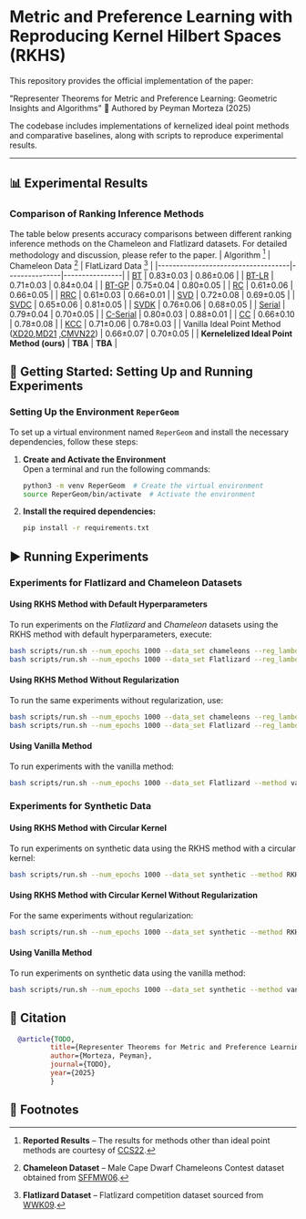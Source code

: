 # Metric and Preference Learning with Reproducing Kernel Hilbert Spaces (RKHS)

This repository provides the official implementation of the paper:

"Representer Theorems for Metric and Preference Learning: Geometric Insights and Algorithms"
📌 Authored by Peyman Morteza (2025)

The codebase includes implementations of kernelized ideal point methods and comparative baselines, along with scripts to reproduce experimental results.

---

## 📊 Experimental Results

### Comparison of Ranking Inference Methods
The table below presents accuracy comparisons between different ranking inference methods on the Chameleon and Flatlizard datasets. For detailed methodology and discussion, please refer to the paper.
| Algorithm [^3]                          | Chameleon Data [^1] | FlatLizard Data [^2] |
|------------------------------------|---------------|----------------|
| [BT](https://www.jstor.org/stable/2334029)                                 | 0.83±0.03     | 0.86±0.06      |
| [BT-LR](https://icml.cc/Conferences/2005/proceedings/papers/018_Preference_ChuGhahramani.pdf)                              | 0.71±0.03     | 0.84±0.04      |
| [BT-GP](https://icml.cc/Conferences/2005/proceedings/papers/018_Preference_ChuGhahramani.pdf)                              | 0.75±0.04     | 0.80±0.05      |
| [RC](https://papers.nips.cc/paper_files/paper/2012/hash/9adeb82fffb5444e81fa0ce8ad8afe7a-Abstract.html)                                 | 0.61±0.06     | 0.66±0.05      |
| [RRC](https://proceedings.mlr.press/v124/jain20a/jain20a.pdf)                                | 0.61±0.03     | 0.66±0.01      |
| [SVD](https://proceedings.mlr.press/v51/cucuringu16.html)                                | 0.72±0.08     | 0.69±0.05      |
| [SVDC](https://link.springer.com/chapter/10.1007/978-3-031-26419-1_5)                               | 0.65±0.06     | 0.81±0.05      |
| [SVDK](https://link.springer.com/chapter/10.1007/978-3-031-26419-1_5)                               | 0.76±0.06     | 0.68±0.05      |
| [Serial](https://www.jmlr.org/papers/volume17/16-035/16-035.pdf)                             | 0.79±0.04     | 0.70±0.05      |
| [C-Serial](https://link.springer.com/chapter/10.1007/978-3-031-26419-1_5)                           | 0.80±0.03     | 0.88±0.01      |
| [CC](https://link.springer.com/chapter/10.1007/978-3-031-26419-1_5)                                 | 0.66±0.10     | 0.78±0.08      |
| [KCC](https://link.springer.com/chapter/10.1007/978-3-031-26419-1_5)                                | 0.71±0.06     | 0.78±0.03      |
| Vanilla Ideal Point Method ([XD20](https://proceedings.neurips.cc/paper/2020/file/0561bc7ecba98e39ca7994f93311ba23-Paper.pdf),[MD21](https://jmlr.csail.mit.edu/papers/volume22/18-105/18-105.pdf) ,[CMVN22](https://proceedings.neurips.cc/paper_files/paper/2022/file/1fd4367793bcd3ad38a0b820fcc1b815-Paper-Conference.pdf))  | 0.66±0.07     | 0.70±0.05      |
| **Kernelelized Ideal Point Method (ours)**          | **TBA**     | **TBA**      |

## 🔧 Getting Started: Setting Up and Running Experiments

### Setting Up the Environment `ReperGeom`

To set up a virtual environment named `ReperGeom` and install the necessary dependencies, follow these steps:

1. **Create and Activate the Environment**  
   Open a terminal and run the following commands:

   ```bash
   python3 -m venv ReperGeom  # Create the virtual environment
   source ReperGeom/bin/activate  # Activate the environment
   ```

2. **Install the required dependencies:**
   ```bash
   pip install -r requirements.txt
   ```

## ▶️ Running Experiments

### Experiments for Flatlizard and Chameleon Datasets

#### Using RKHS Method with Default Hyperparameters

To run experiments on the *Flatlizard* and *Chameleon* datasets using the RKHS method with default hyperparameters, execute:

```bash
bash scripts/run.sh --num_epochs 1000 --data_set chameleons --reg_lambda 0.002 --method RKHS
bash scripts/run.sh --num_epochs 1000 --data_set Flatlizard --reg_lambda 0.0001 --method RKHS
```

#### Using RKHS Method Without Regularization

To run the same experiments without regularization, use:

```bash
bash scripts/run.sh --num_epochs 1000 --data_set chameleons --reg_lambda 0.0 --method RKHS
bash scripts/run.sh --num_epochs 1000 --data_set Flatlizard --reg_lambda 0.0 --method RKHS
```

#### Using Vanilla Method

To run experiments with the vanilla method:

```bash
bash scripts/run.sh --num_epochs 1000 --data_set Flatlizard --method vanilla
```

### Experiments for Synthetic Data

#### Using RKHS Method with Circular Kernel

To run experiments on synthetic data using the RKHS method with a circular kernel:

```bash
bash scripts/run.sh --num_epochs 1000 --data_set synthetic --method RKHS --kernel circ --reg_lambda 0.007 --num_runs 3
```

#### Using RKHS Method with Circular Kernel Without Regularization

For the same experiments without regularization:

```bash
bash scripts/run.sh --num_epochs 1000 --data_set synthetic --method RKHS --kernel circ --reg_lambda 0.0 --num_runs 3
```

#### Using Vanilla Method

To run experiments on synthetic data using the vanilla method:

```bash
bash scripts/run.sh --num_epochs 1000 --data_set synthetic --method vanilla --num_runs 3
```
## 📄 Citation

```bibtex
  @article{TODO,
          title={Representer Theorems for Metric and Preference Learning: Geometric Insights and Practical Algorithms}, 
          author={Morteza, Peyman},
          journal={TODO},
          year={2025}
          }
```
## 📌 Footnotes

[^1]: **Chameleon Dataset** – Male Cape Dwarf Chameleons Contest dataset obtained from [SFFMW06](https://www.sciencedirect.com/science/article/pii/S0003347206001035).
[^2]: **Flatlizard Dataset** – Flatlizard competition dataset sourced from [WWK09](https://pmc.ncbi.nlm.nih.gov/articles/PMC2660994/).
[^3]: **Reported Results** – The results for methods other than ideal point methods are courtesy of [CCS22](https://link.springer.com/chapter/10.1007/978-3-031-26419-1_5).



